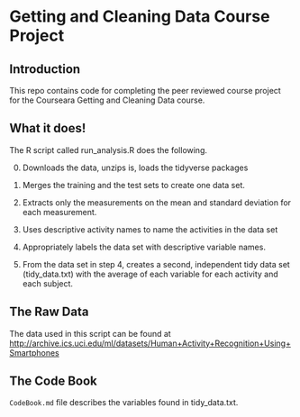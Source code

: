 # Getting and Cleaning Data Course Project

Introduction
------------

This repo contains code for completing the peer reviewed course project for the Courseara Getting and Cleaning Data course.


What it does!
-------------

The R script called run_analysis.R does the following.

0. Downloads the data, unzips is, loads the tidyverse packages

1. Merges the training and the test sets to create one data set.

2. Extracts only the measurements on the mean and standard deviation for each measurement.

3. Uses descriptive activity names to name the activities in the data set

4. Appropriately labels the data set with descriptive variable names.

5. From the data set in step 4, creates a second, independent tidy data set (tidy_data.txt) with the average of each variable for each activity and each subject.

The Raw Data
------------

The data used in this script can be found at http://archive.ics.uci.edu/ml/datasets/Human+Activity+Recognition+Using+Smartphones

The Code Book
-------------
`CodeBook.md` file describes the variables found in tidy_data.txt.
